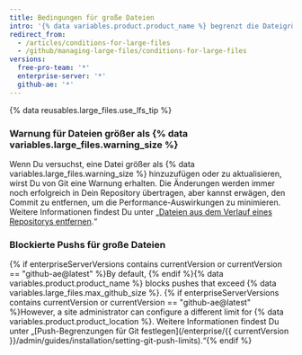 ```yaml
---
title: Bedingungen für große Dateien
intro: '{% data variables.product.product_name %} begrenzt die Dateigröße in Repositorys und blockiert einen Push in ein Repository, wenn die Dateien größer sind als das maximale Datei-Limit.'
redirect_from:
  - /articles/conditions-for-large-files
  - /github/managing-large-files/conditions-for-large-files
versions:
  free-pro-team: '*'
  enterprise-server: '*'
  github-ae: '*'
---
```

{% data reusables.large_files.use_lfs_tip %}

### Warnung für Dateien größer als {% data variables.large_files.warning_size %}

Wenn Du versuchst, eine Datei größer als {% data variables.large_files.warning_size %} hinzuzufügen oder zu aktualisieren, wirst Du von Git eine Warnung erhalten. Die Änderungen werden immer noch erfolgreich in Dein Repository übertragen, aber kannst erwägen, den Commit zu entfernen, um die Performance-Auswirkungen zu minimieren. Weitere Informationen findest Du unter „[Dateien aus dem Verlauf eines Repositorys entfernen](/github/managing-large-files/removing-files-from-a-repositorys-history).“

### Blockierte Pushs für große Dateien

{% if enterpriseServerVersions contains currentVersion or currentVersion == "github-ae@latest" %}By default, {% endif %}{% data variables.product.product_name %} blocks pushes that exceed {% data variables.large_files.max_github_size %}. {% if enterpriseServerVersions contains currentVersion or currentVersion == "github-ae@latest" %}However, a site administrator can configure a different limit for {% data variables.product.product_location %}. Weitere Informationen findest Du unter „[Push-Begrenzungen für Git festlegen](/enterprise/{{ currentVersion }}/admin/guides/installation/setting-git-push-limits).“{% endif %}
